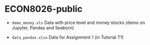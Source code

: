 # ECON8026-public

* `demo_money.xls` Data with price level and money stocks (demo on Jupyter, Pandas and Seaborn)

* `data_pandas.xlsx` Data for Assignment 1 (in Tutorial T1)
